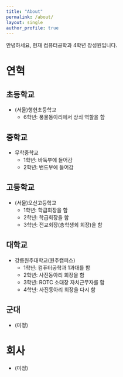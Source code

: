 ```yaml
---
title: "About"
permalink: /about/
layout: single
author_profile: true
---
```


안녕하세요, 현재 컴퓨터공학과 4학년 장성원입니다.

# 연혁

## 초등학교 

- (서울)행현초등학교 
  - 6학년: 풍물동아리에서 상쇠 역할을 함

## 중학교 

- 무학중학교 
  - 1학년: 바둑부에 들어감
  - 2학년: 밴드부에 들어감

## 고등학교 

- (서울)오산고등학교 
  - 1학년: 학급회장을 함
  - 2학년: 학급회장을 함
  - 3학년: 전교회장(총학생회 회장)을 함

## 대학교 

- 강릉원주대학교(원주캠퍼스)
  - 1학년: 컴퓨터공학과 1과대를 함
  - 2학년: 사진동아리 회장을 함
  - 3학년: ROTC 소대장 자치근무자를 함
  - 4학년: 사진동아리 회장을 다시 함 

## 군대 

- (미정)

# 회사 

- (미정)
